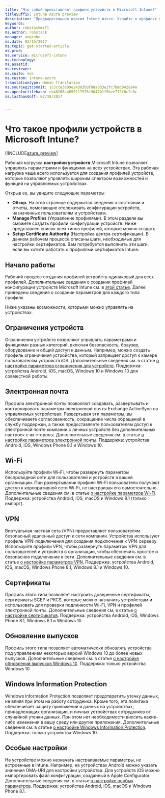 ```yaml
---
title: "Что собой представляют профили устройств в Microsoft Intune?"
titleSuffix: Intune Azure preview
description: "Предварительная версия Intune Azure. Узнайте о профилях устройств Intune и о том, как они могут помочь в управлении и защите устройств в вашей компании."
keywords: 
author: robstackmsft
ms.author: robstack
manager: angrobe
ms.date: 02/15/2017
ms.topic: get-started-article
ms.prod: 
ms.service: microsoft-intune
ms.technology: 
ms.assetid: 
ms.reviewer: 
ms.suite: ems
ms.custom: intune-azure
translationtype: Human Translation
ms.sourcegitcommit: 153cce3809e24303b8f88a833e2fc7bdd9428a4a
ms.openlocfilehash: eb48265e4655117976c9847b1f5bee712f0c2e3c
ms.lasthandoff: 02/18/2017


---
```


# <a name="what-are-microsoft-intune-device-profiles"></a>Что такое профили устройств в Microsoft Intune?

[!INCLUDE[azure_preview](../includes/azure_preview.md)]

Рабочая нагрузка **настройки устройств** Microsoft Intune позволяет управлять параметрами и функциями на всех устройствах. Эта рабочая нагрузка чаще всего используется для создания профилей устройств, которые позволяют управлять широким спектром возможностей и функций на управляемых устройствах.

Открыв ее, вы увидите следующие параметры:

- **Обзор.** На этой странице содержатся сведения о состоянии и отчеты, помогающие отслеживать конфигурации устройств, назначенных пользователям и устройствам.
- **Manage Profiles** (Управление профилями). В этом разделе вы сможете создать профили конфигурации устройств. Ниже представлен список всех типов профилей, которые можно создать.
- **Setup Certificate Authority** (Настройка центра сертификации). В данном рабочем процессе описаны шаги, необходимые для настройки сертификатов. Вам потребуется выполнить эти шаги, если вы хотите работать с профилями сертификатов Intune.

## <a name="getting-started"></a>Начало работы

Рабочий процесс создания профилей устройств одинаковый для всех профилей. Дополнительные сведения о создании профилей конфигурации устройств Microsoft Intune см. в [этой статье](/intune-azure/configure-devices/how-to-create-device-profiles). Далее приведены сведения о создании параметров для каждого типа профиля.

Ниже указаны возможности, которыми можно управлять на устройствах.

## <a name="device-restrictions"></a>Ограничения устройств
Ограничения устройств позволяют управлять параметрами и функциями разных категорий, включая безопасность, браузер, оборудование и общий доступ к данным. Например, можно создать профиль ограничения устройства, который запрещает доступ к камере пользователям устройств iOS.
Дополнительные сведения см. в статье [о настройке параметров ограничения для устройств](how-to-configure-device-restrictions.md). Поддержка: устройства Android, iOS, macOS, Windows 10 и Windows 10 для совместной работы.

## <a name="email"></a>Электронная почта
Профили электронной почты позволяют создавать, развертывать и контролировать параметры электронной почты Exchange ActiveSync на управляемых устройствах. Развертывая эти параметры, вы обеспечиваете согласованность, сокращение числа обращений в службу поддержки, а также предоставляете пользователям доступ к электронной почте компании с личных устройств без дополнительных настроек с их стороны.
Дополнительные сведения см. в статье [о настройке параметров электронной почты](how-to-configure-email-settings.md). Поддержка: устройства Android, iOS, Windows Phone 8.1 и Windows 10.

## <a name="wi-fi"></a>Wi-Fi
Используйте профили Wi-Fi, чтобы развернуть параметры беспроводной сети для пользователей и устройств в вашей организации. При развертывании профиля Wi-Fi пользователи получают доступ к корпоративной сети Wi-Fi, не настраивая его самостоятельно.
Дополнительные сведения см. в статье [о настройке параметров Wi-Fi](how-to-configure-wi-fi-settings.md). Поддержка: устройства Android, iOS, macOS и Windows 8.1 (только импорт).

## <a name="vpn"></a>VPN
Виртуальная частная сеть (VPN) предоставляет пользователям безопасный удаленный доступ к сети компании. Устройства используют профиль VPN-подключения для создания подключения к VPN-серверу. Используйте профили VPN, чтобы развернуть параметры VPN для пользователей и устройств в организации, чтобы обеспечить простое и безопасное подключение к сети.
Дополнительные сведения см. в статье [о настройке параметров VPN](how-to-configure-vpn-settings.md).
Поддержка: устройства Android, iOS, macOS, Windows Phone 8.1, Windows 8.1 и Windows 10.

## <a name="certificates"></a>Сертификаты
Профиль этого типа позволяет настроить доверенные сертификаты, сертификаты SCEP и PKCS, которые можно назначить устройствам и использовать для проверки подлинности Wi-Fi, VPN и профилей электронной почты.
Дополнительные сведения см. в статье [о настройке сертификатов](how-to-configure-certificates.md). Поддержка: устройства Android, iOS, Windows Phone 8.1, Windows 8.1 и Windows 10.

## <a name="edition-upgrade"></a>Обновление выпусков
Профиль этого типа позволяет автоматически обновлять устройства под управлением некоторых версий Windows 10 до более новых выпусков. Дополнительные сведения см. в статье [о настройке обновлений выпусков Windows 10](how-to-configure-windows-10-edition-upgrade.md). Поддержка: только устройства Windows 10.

## <a name="windows-information-protection"></a>Windows Information Protection
Windows Information Protection позволяет предотвратить утечку данных, не влияя при этом на работу сотрудника. Кроме того, эта политика обеспечивает защиту приложений и данных на устройствах, принадлежащих организации, и личных устройствах сотрудников от случайной утечки данных. При этом нет необходимости вносить какие-либо изменения в вашу среду или другие приложения.
Дополнительные сведения см. в статье [о настройке Windows Information Protection](how-to-configure-windows-information-protection.md). Поддержка: только устройства Windows 10.

## <a name="custom"></a>Особые настройки
На устройстве можно назначать настраиваемые параметры, не встроенные в Intune. Например, на устройствах Android можно указать значения OMA-URI для настройки устройства. Для устройств iOS можно импортировать файл конфигурации, созданный в Apple Configurator.
Дополнительные сведения см. в статье [о настройке особых параметров](how-to-configure-custom-settings.md). Поддержка: устройства Android, iOS, macOS и Windows Phone 8.1.

